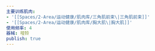 ```yaml
---
主要训练肌肉:
- '[[Spaces/2-Area/运动健康/肌肉库/三角肌前束\|三角肌前束]]'
- '[[Spaces/2-Area/运动健康/肌肉库/胸大肌\|胸大肌]]'
使用频率: 4
器械: 哑铃
publish: true
---
```

